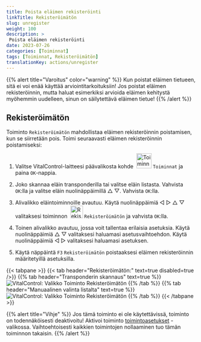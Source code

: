 ```yaml
---
title: Poista eläimen rekisteröinti
linkTitle: Rekisteröimätön
slug: unregister
weight: 100
description: >
 Poista eläimen rekisteröinti
date: 2023-07-26
categories: [Toiminnat]
tags: [Toiminnat, Rekisteröimätön]
translationKey: actions/unregister
---
```

{{% alert title="Varoitus" color="warning" %}}
Kun poistat eläimen tietueen, sitä ei voi enää käyttää arviointitarkoituksiin! Jos poistat eläimen rekisteröinnin, mutta haluat esimerkiksi arvioida eläimen kehitystä myöhemmin uudelleen, sinun on säilytettävä eläimen tietue!
{{% /alert %}}

## Rekisteröimätön

Toiminto `Rekisteröimätön` mahdollistaa eläimen rekisteröinnin poistamisen, kun se siirretään pois. Toimi seuraavasti eläimen rekisteröinnin poistamiseksi:

1. Valitse VitalControl-laitteesi päävalikosta kohde &nbsp;<img src="/icons/actions.svg" width="40" align="bottom" alt="Toiminnat" /> `Toiminnat` ja paina `OK`-nappia.

2. Joko skannaa eläin transponderilla tai valitse eläin listasta. Vahvista `OK`:lla ja valitse eläin nuolinäppäimillä △ ▽. Vahvista `OK`:lla.

3. Alivalikko eläintoiminnoille avautuu. Käytä nuolinäppäimiä ◁ ▷ △ ▽ valitaksesi toiminnon &nbsp;<img src="/icons/actions/unregister.svg" width="33" align="bottom" alt="Rekisteröimätön" /> `Rekisteröimätön` ja vahvista `OK`:lla.

4. Toinen alivalikko avautuu, jossa voit tallentaa erilaisia asetuksia. Käytä nuolinäppäimiä △ ▽ valitaksesi haluamasi asetusvaihtoehdon. Käytä nuolinäppäimiä ◁ ▷ valitaksesi haluamasi asetuksen.

5. Käytä näppäintä `F3` `Rekisteröimätön` poistaaksesi eläimen rekisteröinnin määritetyillä asetuksilla.

{{< tabpane >}}
{{< tab header="Rekisteröimätön:" text=true disabled=true />}}
{{% tab header="Transponderin skannaus" text=true %}}
![VitalControl: Valikko Toiminto Rekisteröimätön](../images/unregister-scan.png "Poista eläimen rekisteröinti")
{{% /tab %}}
{{% tab header="Manuaalinen valinta listalta" text=true %}}
![VitalControl: Valikko Toiminto Rekisteröimätön](../images/unregister.png "Poista eläimen rekisteröinti")
{{% /tab %}}
{{< /tabpane >}}


{{% alert title="Vihje" %}}
Jos tämä toiminto ei ole käytettävissä, toiminto on todennäköisesti deaktivoitu! Aktivoi toiminto [toimintoasetukset](../setting/) -valikossa. Vaihtoehtoisesti kaikkien toimintojen nollaaminen tuo tämän toiminnon takaisin.
{{% /alert %}}
